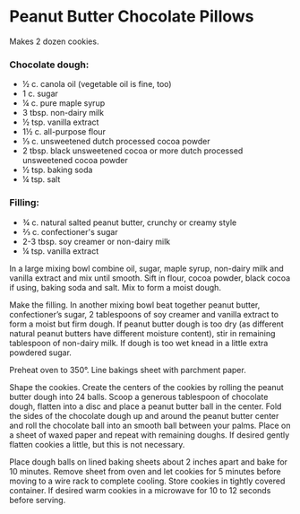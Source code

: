 # Peanut Butter Chocolate Pillows

Makes 2 dozen cookies.

### Chocolate dough:

- ½ c. canola oil (vegetable oil is fine, too)
- 1 c. sugar
- ¼ c. pure maple syrup
- 3 tbsp. non-dairy milk
- ½ tsp. vanilla extract
- 1½ c. all-purpose flour
- ⅓ c. unsweetened dutch processed cocoa powder
- 2 tbsp. black unsweetened cocoa or more dutch processed unsweetened cocoa
  powder
- ½ tsp. baking soda
- ¼ tsp. salt

### Filling:

- ¾ c. natural salted peanut butter, crunchy or creamy style
- ⅔ c. confectioner's sugar
- 2-3 tbsp. soy creamer or non-dairy milk
- ¼ tsp. vanilla extract

In a large mixing bowl combine oil, sugar, maple syrup, non-dairy milk and
vanilla extract and mix until smooth. Sift in flour, cocoa powder, black cocoa
if using, baking soda and salt. Mix to form a moist dough.

Make the filling. In another mixing bowl beat together peanut butter,
confectioner’s sugar, 2 tablespoons of soy creamer and vanilla extract to form a
moist but firm dough. If peanut butter dough is too dry (as different natural
peanut butters have different moisture content), stir in remaining tablespoon of
non-dairy milk. If dough is too wet knead in a little extra powdered sugar.

Preheat oven to 350°. Line bakings sheet with parchment paper.

Shape the cookies. Create the centers of the cookies by rolling the peanut
butter dough into 24 balls. Scoop a generous tablespoon of chocolate dough,
flatten into a disc and place a peanut butter ball in the center. Fold the sides
of the chocolate dough up and around the peanut butter center and roll the
chocolate ball into an smooth ball between your palms. Place on a sheet of waxed
paper and repeat with remaining doughs. If desired gently flatten cookies a
little, but this is not necessary.

Place dough balls on lined baking sheets about 2 inches apart and bake for 10
minutes. Remove sheet from oven and let cookies for 5 minutes before moving to a
wire rack to complete cooling. Store cookies in tightly covered container. If
desired warm cookies in a microwave for 10 to 12 seconds before serving.
